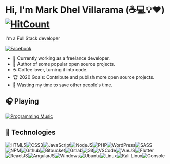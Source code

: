 # Hi, I'm Mark Dhel Villarama (:coffee::computer::bulb::heart:) [![HitCount](http://hits.dwyl.com/markiii/mDhel.svg)](http://hits.dwyl.com/markiii/mDhel)

I'm a Full Stack developer

[![Facebook](https://img.shields.io/badge/facebook-%231877F2.svg?&style=for-the-badge&logo=facebook&logoColor=white)](https://web.facebook.com/dhilscc/)

- :muscle: Currently working as a freelance developer.
- :gift_heart: Author of some popular open source projects. 
- :coffee: Coffee lover, turning it into code. 
- :trophy: 2020 Goals: Contribute and publish more open source projects.
- :dart: Wasting my time to save other people's time.

## :headphones:                                                                                                        Playing

[![Programming Music](https://img.shields.io/badge/Programming%20Music-%231DB954.svg?&style=for-the-badge&logo=spotify&logoColor=white)](https://open.spotify.com/artist/05fG473iIaoy82BF1aGhL8?si=_eI5frjHRXaRXhQRRwlOog) 

## :wrench: Technologies

![HTML5](https://img.icons8.com/color/30/html-5.png)![CSS3](https://img.icons8.com/color/30/css3.png)![JavaScript](https://img.icons8.com/color/30/javascript.png)![NodeJS](https://img.icons8.com/color/30/nodejs.png)![PHP](https://img.icons8.com/color/30/php.png)![WordPress](https://img.icons8.com/color/30/wordpress.png)![SASS](https://img.icons8.com/color/30/sass.png)![NPM](https://img.icons8.com/color/30/npm.png)![Github](https://img.icons8.com/material-outlined/30/github.png)![Bitbucket](https://img.icons8.com/color/30/bitbucket.png)![Gitlab](https://img.icons8.com/color/30/gitlab.png)![Git](https://img.icons8.com/color/30/git.png)![VSCode](https://img.icons8.com/color/30/visual-studio-code-2019.png)![VueJS](https://img.icons8.com/color/30/vue-js.png)![Flutter](https://img.icons8.com/color/30/flutter.png)![ReactJS](https://img.icons8.com/color/30/react-native.png)![AngularJS](https://img.icons8.com/color/30/angularjs.png)![Windows](https://img.icons8.com/color/30/windows-10.png)![Ubuntu](https://img.icons8.com/color/30/ubuntu--v1.png)![Linux](https://img.icons8.com/color/30/linux.png)![Kali Linux](https://img.icons8.com/color/30/kali-linux.png)![Console](https://img.icons8.com/color/30/console.png)

